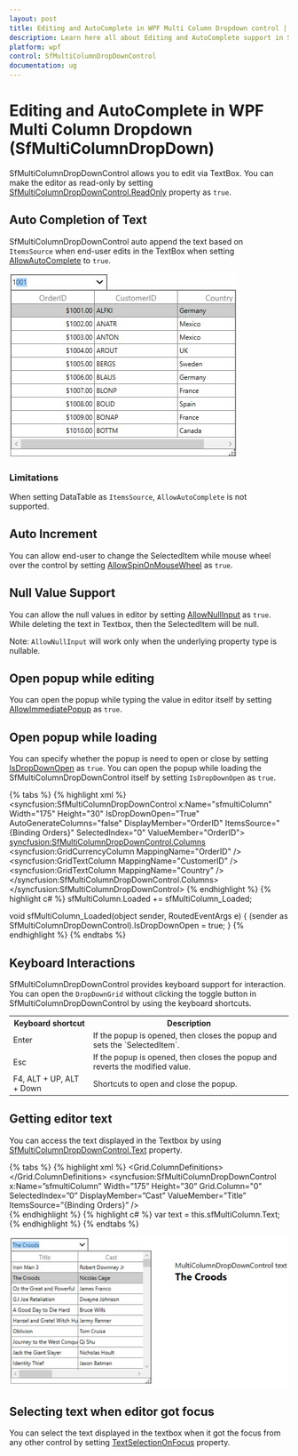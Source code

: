 ```yaml
---
layout: post
title: Editing and AutoComplete in WPF Multi Column Dropdown control | Syncfusion
description: Learn here all about Editing and AutoComplete support in Syncfusion WPF Multi Column Dropdown (SfMultiColumnDropDown) control and more.
platform: wpf
control: SfMultiColumnDropDownControl
documentation: ug
---
```


# Editing and AutoComplete in WPF Multi Column Dropdown (SfMultiColumnDropDown)

SfMultiColumnDropDownControl allows you to edit via TextBox. You can make the editor as read-only by setting [SfMultiColumnDropDownControl.ReadOnly](https://help.syncfusion.com/cr/wpf/Syncfusion.UI.Xaml.Grid.SfMultiColumnDropDownControl.html#Syncfusion_UI_Xaml_Grid_SfMultiColumnDropDownControl_ReadOnly) property as `true`.

## Auto Completion of Text

SfMultiColumnDropDownControl auto append the text based on `ItemsSource` when end-user edits in the TextBox when setting [AllowAutoComplete](https://help.syncfusion.com/cr/wpf/Syncfusion.UI.Xaml.Grid.SfMultiColumnDropDownControl.html#Syncfusion_UI_Xaml_Grid_SfMultiColumnDropDownControl_AllowAutoComplete) to `true`.
 
![Editing-and-AutoComplete_img1](Editing-and-AutoComplete_images/Editing-and-AutoComplete_img1.png)

### Limitations
When setting DataTable as `ItemsSource`, `AllowAutoComplete` is not supported.

## Auto Increment

You can allow end-user to change the SelectedItem while mouse wheel over the control by setting [AllowSpinOnMouseWheel](https://help.syncfusion.com/cr/wpf/Syncfusion.UI.Xaml.Grid.SfMultiColumnDropDownControl.html#Syncfusion_UI_Xaml_Grid_SfMultiColumnDropDownControl_AllowSpinOnMouseWheel) as `true`.
 
## Null Value Support

You can allow the null values in editor by setting [AllowNullInput](https://help.syncfusion.com/cr/wpf/Syncfusion.UI.Xaml.Grid.SfMultiColumnDropDownControl.html#Syncfusion_UI_Xaml_Grid_SfMultiColumnDropDownControl_AllowNullInput) as `true`. While deleting the text in Textbox, then the SelectedItem will be null.

Note: `AllowNullInput` will work only when the underlying property type is nullable.

## Open popup while editing

You can open the popup while typing the value in editor itself by setting [AllowImmediatePopup](https://help.syncfusion.com/cr/wpf/Syncfusion.UI.Xaml.Grid.SfMultiColumnDropDownControl.html#Syncfusion_UI_Xaml_Grid_SfMultiColumnDropDownControl_AllowImmediatePopup) as `true`.
 
## Open popup while loading

You can specify whether the popup is need to open or close by setting [IsDropDownOpen](https://help.syncfusion.com/cr/wpf/Syncfusion.UI.Xaml.Grid.SfMultiColumnDropDownControl.html#Syncfusion_UI_Xaml_Grid_SfMultiColumnDropDownControl_IsDropDownOpen) as `true`. You can open the popup while loading the SfMultiColumnDropDownControl itself by setting `IsDropDownOpen` as `true`.

{% tabs %}
{% highlight xml %}
<syncfusion:SfMultiColumnDropDownControl x:Name="sfmultiColumn"
                                         Width="175"
                                         Height="30"
                                         IsDropDownOpen="True"
                                         AutoGenerateColumns="false"
                                         DisplayMember="OrderID"
                                         ItemsSource="{Binding Orders}"
                                         SelectedIndex="0"
                                         ValueMember="OrderID">
    <syncfusion:SfMultiColumnDropDownControl.Columns>
        <syncfusion:GridCurrencyColumn MappingName="OrderID" />
        <syncfusion:GridTextColumn MappingName="CustomerID" />
        <syncfusion:GridTextColumn MappingName="Country" />
    </syncfusion:SfMultiColumnDropDownControl.Columns>
</syncfusion:SfMultiColumnDropDownControl>
{% endhighlight %}
{% highlight c# %}
sfMultiColumn.Loaded += sfMultiColumn_Loaded;

void sfMultiColumn_Loaded(object sender, RoutedEventArgs e)
{
      (sender as SfMultiColumnDropDownControl).IsDropDownOpen = true;
}
{% endhighlight %}
{% endtabs %}

## Keyboard Interactions
SfMultiColumnDropDownControl provides keyboard support for interaction. You can open the `DropDownGrid` without clicking the toggle button in SfMultiColumnDropDownControl by using the keyboard shortcuts.

<table>
<tr>
<th>
Keyboard shortcut
</th>
<th>
Description
</th>
</tr>
<tr>
<td>
Enter
</td>
<td>
If the popup is opened, then closes the popup and sets the `SelectedItem`.
</td>
</tr>
<tr>
<td>
Esc
</td>
<td>
If the popup is opened, then closes the popup and reverts the modified value. 
</td>
</tr>
<tr>
<td>
F4, ALT + UP, ALT + Down
</td>
<td>
Shortcuts to open and close the popup.
</td>
</tr>
</table>

## Getting editor text

You can access the text displayed in the Textbox by using [SfMultiColumnDropDownControl.Text](https://help.syncfusion.com/cr/wpf/Syncfusion.UI.Xaml.Grid.SfMultiColumnDropDownControl.html#Syncfusion_UI_Xaml_Grid_SfMultiColumnDropDownControl_Text) property.

{% tabs %}
{% highlight xml %}
<Grid>
    <Grid.ColumnDefinitions>
        <ColumnDefinition Width="400" />
            <ColumnDefinition Width="*" />
    </Grid.ColumnDefinitions>
<syncfusion:SfMultiColumnDropDownControl x:Name=”sfmultiColumn”
                                         Width=”175”
                                         Height=”30”
                                         Grid.Column="0"
                                         SelectedIndex=”0”
                                         DisplayMember=”Cast”
                                         ValueMember=”Title”
                                         ItemsSource=”{Binding Orders}” />
        <StackPanel Grid.Column="1" Margin="0,100,0,0">
    <TextBlock FontSize="16" Text="MultiColumnDropDownControl text " />
    <TextBlock FontSize="22"
               FontWeight="Bold"
               Text="{Binding ElementName= sfmultiColumn,
                              Mode=TwoWay,
                              Path=Text}" />    
</StackPanel>
</Grid>
{% endhighlight %}
{% highlight c# %}
var text = this.sfMultiColumn.Text;
{% endhighlight %}
{% endtabs %}

![Editing-and-AutoComplete_img2](Editing-and-AutoComplete_images/Editing-and-AutoComplete_img2.png)

## Selecting text when editor got focus

You can select the text displayed in the textbox when it got the focus from any other control by setting [TextSelectionOnFocus](https://help.syncfusion.com/cr/wpf/Syncfusion.UI.Xaml.Grid.SfMultiColumnDropDownControl.html#Syncfusion_UI_Xaml_Grid_SfMultiColumnDropDownControl_TextSelectionOnFocus) property.

